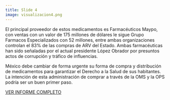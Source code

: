 ```yaml
---
title: Slide 4
image: visualizacion4.png
---
```


El principal proveedor de estos medicamentos es Farmacéuticos Maypo, con ventas con un valor de 175 millones de dólares le sigue Grupo Farmacos Especializados con 52 millones, entre ambas organizaciones controlan el 83% de las compras de ARV del Estado. Ambas farmacéuticas han sido señaladas por el actual presidente López Obrador por presuntos actos de corrupción y tráfico de influencias. 

México debe cambiar de forma urgente su forma de compra y distribución de medicamentos para garantizar el Derecho a la Salud de sus habitantes. La intención de esta administración de comprar a través de la OMS y la OPS podría ser un buen primer paso. 

[VER INFORME COMPLETO](https://vivirconvih.org/assets/informevivirconvih.pdf)
